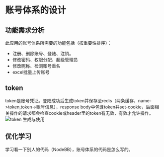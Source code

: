 # 账号体系的设计
## 功能需求分析
此应用的账号体系所需要的功能包括（按重要性排序）：
- 注册、删除账号、登陆、注销。
- 修改密码、权限分配、超级管理员
- 修改昵称、检测账号重名
- excel批量上传账号

### 

## token
token是账号凭证。登陆成功后生成token并保存至redis（两条缓存，name->token,token->账号信息），response body中包含token并set-cookie，后面相关操作的请求都会检查cookie或header里的token有无效，有效才允许操作。
![token 生成与使用](http://on-img.com/chart_image/5a1eae54e4b0b3ee0575b5f6.png)


## 优化学习
学习看一下别人的代码（NodeBB），账号体系的代码是怎么写的。
